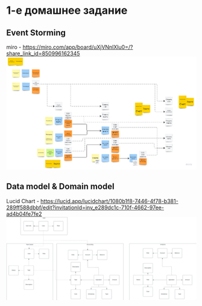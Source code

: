 # 1-е домашнее задание

## Event Storming
miro - https://miro.com/app/board/uXjVNnlXlu0=/?share_link_id=850996162345
![EventStorming.png](EventStorming.png)

## Data model & Domain model
Lucid Chart - https://lucid.app/lucidchart/1080b1f8-7446-4f78-b381-289ff588dbbf/edit?invitationId=inv_e289dc1c-710f-4662-97ee-ad4b04fe7fe2
![DataModel.png](DataModel.png)
